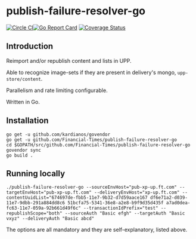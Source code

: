 # publish-failure-resolver-go

[![Circle CI](https://circleci.com/gh/Financial-Times/publish-failure-resolver-go/tree/master.png?style=shield)](https://circleci.com/gh/Financial-Times/publish-failure-resolver-go/tree/master)[![Go Report Card](https://goreportcard.com/badge/github.com/Financial-Times/publish-failure-resolver-go)](https://goreportcard.com/report/github.com/Financial-Times/publish-failure-resolver-go) [![Coverage Status](https://coveralls.io/repos/github/Financial-Times/publish-failure-resolver-go/badge.svg)](https://coveralls.io/github/Financial-Times/publish-failure-resolver-go)

## Introduction

Reimport and/or republish content and lists in UPP.

Able to recognize image-sets if they are present in delivery's mongo, `upp-store/content`.

Parallelism and rate limiting configurable.

Written in Go.

## Installation

```
go get -u github.com/kardianos/govendor
go get -u github.com/Financial-Times/publish-failure-resolver-go
cd $GOPATH/src/github.com/Financial-Times/publish-failure-resolver-go
govendor sync
go build .
```

## Running locally

```
./publish-failure-resolver-go --sourceEnvHost="pub-xp-up.ft.com" --targetEnvHost="pub-xp-up.ft.com" --deliveryEnvHost="xp-up.ft.com" --contentUuidList="674697de-fbb5-11e7-9b32-d7d59aace167 df6e71a2-d039-11e7-9dbb-291a884dd8c6 51bcfa75-5341-36e8-a2e8-b9f9d35d435f a7ad0dea-fc63-11e7-059a-92b661d49f6c" --transactionIdPrefix="test" --republishScope="both" --sourceAuth "Basic efgh" --targetAuth "Basic vxyz" --deliveryAuth "Basic abcd"
```

The options are all mandatory and they are self-explanatory, listed above.
